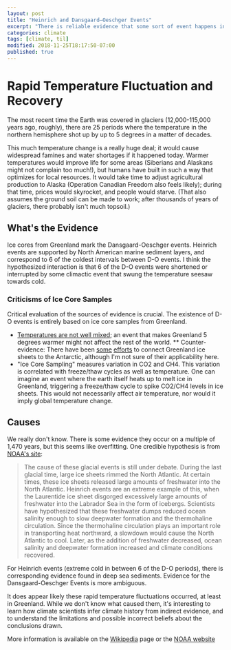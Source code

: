 ```yaml
---
layout: post
title: "Heinrich and Dansgaard–Oeschger Events"
excerpt: "There is reliable evidence that some sort of event happens in the Earth's climate that leads to 5 degree or more global temperatures in mere decades, which quickly resets."
categories: climate
tags: [climate, til]
modified: 2018-11-25T18:17:50-07:00
published: true
---
```

# Rapid Temperature Fluctuation and Recovery
The most recent time the Earth was covered in glaciers (12,000-115,000 years ago, roughly), there are 25 periods where the temperature in the northern hemisphere shot up by up to 5 degrees in a matter of decades.

This much temperature change is a really huge deal; it would cause widespread famines and water shortages if it happened today.  Warmer temperatures would improve life for some areas (Siberians and Alaskans might not complain too much!), but humans have built in such a way that optimizes for local resources.  It would take time to adjust agricultural production to Alaska (Operation Canadian Freedom also feels likely); during that time, prices would skyrocket, and people would starve.  (That also assumes the ground soil can be made to work; after thousands of years of glaciers, there probably isn't much topsoil.)

## What's the Evidence
Ice cores from Greenland mark the Dansgaard-Oeschger events.  Heinrich events are supported by North American marine sediment layers, and correspond to 6 of the coldest intervals between D-O events.  I think the hypothesized interaction is that 6 of the D-O events were shortened or interrupted by some climactic event that swung the temperature seesaw towards cold.

### Criticisms of Ice Core Samples
Critical evaluation of the sources of evidence is crucial.  The existence of D-O events is entirely based on ice core samples from Greenland.
* [Temperatures are not well mixed](https://andthentheresphysics.wordpress.com/2017/06/18/what-does-the-vostok-ice-core-tell-us/); an event that makes Greenland 5 degrees warmer might not affect the rest of the world.
** Counter-evidence: There have been [some](https://journals.ametsoc.org/doi/full/10.1175/1520-0442%281999%29012%3C2169%3ATDROTG%3E2.0.CO%3B2) [efforts](http://www.pnas.org/content/104/44/17278) to connect Greenland ice sheets to the Antarctic, although I'm not sure of their applicability here.
* "Ice Core Sampling" measures variation in CO2 and CH4.  This variation is correlated with freeze/thaw cycles as well as temperature.  One can imagine an event where the earth itself heats up to melt ice in Greenland, triggering a freeze/thaw cycle to spike CO2/CH4 levels in ice sheets.  This would not necessarily affect air temperature, nor would it imply global temperature change.

## Causes
We really don't know.  There is some evidence they occur on a multiple of 1,470 years, but this seems like overfitting.  One credible hypothesis is from [NOAA's site](https://www.ncdc.noaa.gov/abrupt-climate-change/Heinrich%20and%20Dansgaard%E2%80%93Oeschger%20Events):
<blockquote>
The cause of these glacial events is still under debate. During the last glacial time, large ice sheets rimmed the North Atlantic. At certain times, these ice sheets released large amounts of freshwater into the North Atlantic. Heinrich events are an extreme example of this, when the Laurentide ice sheet disgorged excessively large amounts of freshwater into the Labrador Sea in the form of icebergs. Scientists have hypothesized that these freshwater dumps reduced ocean salinity enough to slow deepwater formation and the thermohaline circulation. Since the thermohaline circulation plays an important role in transporting heat northward, a slowdown would cause the North Atlantic to cool. Later, as the addition of freshwater decreased, ocean salinity and deepwater formation increased and climate conditions recovered.
</blockquote>

For Heinrich events (extreme cold in between 6 of the D-O periods), there is corresponding evidence found in deep sea sediments.  Evidence for the Dansgaard-Oeschger Events is more ambiguous.

It does appear likely these rapid temperature fluctuations occurred, at least in Greenland.  While we don't know what caused them, it's interesting to learn how climate scientists infer climate history from indirect evidence, and to understand the limitations and possible incorrect beliefs about the conclusions drawn.

More information is available on the [Wikipedia](https://en.wikipedia.org/wiki/Dansgaard%E2%80%93Oeschger_event) page or the [NOAA website](https://www.ncdc.noaa.gov/abrupt-climate-change/Heinrich%20and%20Dansgaard%E2%80%93Oeschger%20Events)
